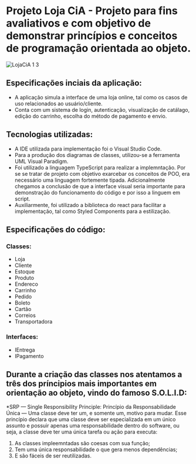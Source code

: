 # Projeto Loja CiA  - Projeto para fins avaliativos e com objetivo de demonstrar princípios e conceitos de programação orientada ao objeto.

![LojaCiA 1 3](https://user-images.githubusercontent.com/62221072/137609014-e80aa111-5658-4992-83eb-5685e152a850.png)


## Especificações inciais da aplicação:
* A aplicação simula a interface de uma loja online, tal como os casos de uso relacionados ao usuário/cliente.
* Conta com um sistema de login, autenticação, visualização de catálago, edição do carrinho, escolha do método de pagamento e envio.

## Tecnologias utilizadas:
* A IDE utilizada para implementação foi o Visual Studio Code.
* Para a produção dos diagramas de classes, utilizou-se a ferramenta UML Visual Paradigm.
* Foi utilizado a linguagem TypeScript para realizar a implemntação. Por se se tratar de projeto com objetivo exarcebar os conceitos de POO, era necessário uma linguagem
fortemente tipada. Adicionalmente chegamos a conclusão de que a interface visual seria importante para demonstração do funcionamento do código e por isso a linguem em script.
* Auxiliarmente, foi utilizado a biblioteca do react para facilitar a implementação, tal como Styled Components para a estilização. 

## Especificações do código:

### Classes:
* Loja
* Cliente
* Estoque
* Produto
* Endereco
* Carrinho
* Pedido
* Boleto
* Cartão
* Correios
* Transportadora

### Interfaces:
* IEntrega
* IPagamento

## Durante a criação das classes nos atentamos a três dos príncipios mais importantes em orientação ao objeto, vindo do famoso S.O.L.I.D:
*SRP — Single Responsibility Principle:
Princípio da Responsabilidade Única — Uma classe deve ter um, e somente um, motivo para mudar.
Esse princípio declara que uma classe deve ser especializada em um único assunto e possuir apenas uma responsabilidade dentro do software, ou seja, a classe deve ter uma única tarefa ou ação para executa:
  <ol>
  <li> As classes impleemntadas são coesas com sua função;
  <li> Tem uma única responsabilidade o que gera menos dependências;
  <li> E são fáceis de ser reutilizadas.
  </ol>



